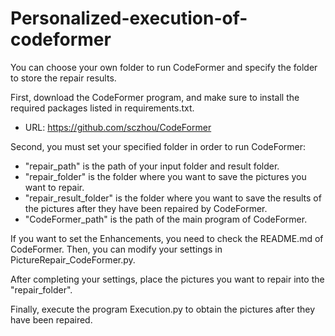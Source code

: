 # Personalized-execution-of-codeformer
You can choose your own folder to run CodeFormer and specify the folder to store the repair results.


First, download the CodeFormer program, and make sure to install the required packages listed in requirements.txt.
 - URL: https://github.com/sczhou/CodeFormer

Second, you must set your specified folder in order to run CodeFormer:
- "repair_path" is the path of your input folder and result folder.
- "repair_folder" is the folder where you want to save the pictures you want to repair.
- "repair_result_folder" is the folder where you want to save the results of the pictures after they have been repaired by CodeFormer.
- "CodeFormer_path" is the path of the main program of CodeFormer.

If you want to set the Enhancements, you need to check the README.md of CodeFormer. Then, you can modify your settings in PictureRepair_CodeFormer.py.

After completing your settings, place the pictures you want to repair into the "repair_folder".

Finally, execute the program Execution.py to obtain the pictures after they have been repaired.
